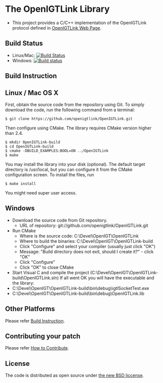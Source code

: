 The OpenIGTLink Library
=======================

* This project provides a C/C++ implementation of the OpenIGTLink protocol defined in [OpenIGTLink Web Page](http://openigtlink.org/). 

Build Status
------------

* Linux/Mac: [![Build Status](https://travis-ci.org/openigtlink/OpenIGTLink.svg?branch=master)](https://travis-ci.org/openigtlink/OpenIGTLink)
* Windows: [![Build status](https://ci.appveyor.com/api/projects/status/beo8cej2nxu55ex0?svg=true)](https://ci.appveyor.com/project/openigtlink/openigtlink)

Build Instruction
-----------------

## Linux / Mac OS X
First, obtain the source code from the repository using Git. To simply download the code, run the following command from a terminal:

    $ git clone https://github.com/openigtlink/OpenIGTLink.git

Then configure using CMake. The library requires CMake version higher than 2.4.

    $ mkdir OpenIGTLink-build
    $ cd OpenIGTLink-build
    $ cmake -DBUILD_EXAMPLES:BOOL=ON ../OpenIGTLink
    $ make

You may install the library into your disk (optional). The default target directory is /usr/local, but you can configure it from the CMake configuration screen. To install the files, run

    $ make install

You might need super user access.

## Windows
* Download the source code from Git repository.
  * URL of repository: git://github.com/openigtlink/OpenIGTLink.git
* Run CMake
  * Where is the source code: C:\Devel\OpenIGT\OpenIGTLink
  * Where to build the binaries: C:\Devel\OpenIGT\OpenIGTLink-build
  * Click "Configure" and select your compiler (usually just click "OK")
  * Message: "Build directory does not exit, should I create it?" - click "OK"
  * Click "Configure"
  * Click "OK" to close CMake
* Start Visual C and compile the project (C:\Devel\OpenIGT\OpenIGTLink-build\OpenIGTLink.sln)
If all went OK you will have the executable and the library:
* C:\Devel\OpenIGT\OpenIGTLink-build\bin\debug\igtlSocketTest.exe
* C:\Devel\OpenIGT\OpenIGTLink-build\bin\debug\OpenIGTLink.lib

## Other Platforms
 
 Please refer [Build Instruction](http://openigtlink.org/library/build.html).

## Contributing your patch

Please refer [How to Contribute](http://localhost:4000/library/contribute.html).

License
-------
The code is distributed as open source under [the new BSD liccense](http://www.opensource.org/licenses/bsd-license.php).



